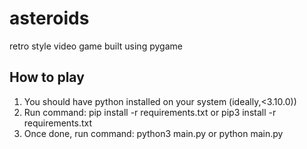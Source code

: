 # asteroids
retro style video game built using pygame

## How to play
1. You should have python installed on your system (ideally,<3.10.0))
2. Run command: pip install -r requirements.txt
or 
    pip3 install -r requirements.txt
3. Once done, run command: python3 main.py 
or 
    python main.py


